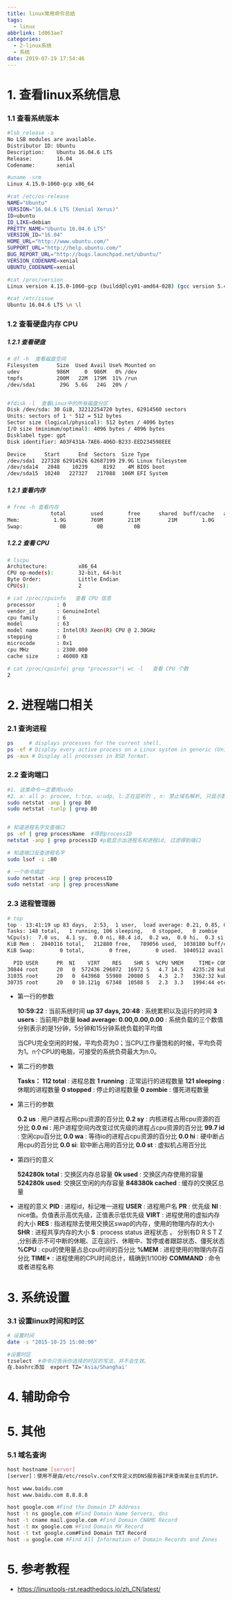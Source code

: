 ```yaml
---
title: linux常用命令总结
tags:
  - linux
abbrlink: 1d063ae7
categories:
  - 2-linux系统
  - 系统
date: 2019-07-19 17:54:46
---
```




# 1. 查看linux系统信息

### 1.1 查看系统版本

```bash
#lsb_release -a 
No LSB modules are available.
Distributor ID: Ubuntu
Description:    Ubuntu 16.04.6 LTS
Release:        16.04
Codename:       xenial

#uname -srm  
Linux 4.15.0-1060-gcp x86_64

#cat /etc/os-release
NAME="Ubuntu"
VERSION="16.04.6 LTS (Xenial Xerus)"
ID=ubuntu
ID_LIKE=debian
PRETTY_NAME="Ubuntu 16.04.6 LTS"
VERSION_ID="16.04"
HOME_URL="http://www.ubuntu.com/"
SUPPORT_URL="http://help.ubuntu.com/"
BUG_REPORT_URL="http://bugs.launchpad.net/ubuntu/"
VERSION_CODENAME=xenial
UBUNTU_CODENAME=xenial

#cat /proc/version
Linux version 4.15.0-1060-gcp (buildd@lcy01-amd64-028) (gcc version 5.4.0 20160609 (Ubuntu 5.4.0-6ubuntu1~16.04.12)) #64-Ubuntu SMP Thu Mar 26 03:21:15 UTC 2020

#cat /etc/issue
Ubuntu 16.04.6 LTS \n \l
```

<!-- more -->

### 1.2 查看硬盘内存 CPU

##### 1.2.1 查看硬盘

```bash
# df -h  查看磁盘空间
Filesystem      Size  Used Avail Use% Mounted on
udev            986M     0  986M   0% /dev
tmpfs           200M   22M  179M  11% /run
/dev/sda1        29G  5.6G   24G  20% /


#fdisk -l  查看Linux中的所有磁盘分区
Disk /dev/sda: 30 GiB, 32212254720 bytes, 62914560 sectors
Units: sectors of 1 * 512 = 512 bytes
Sector size (logical/physical): 512 bytes / 4096 bytes
I/O size (minimum/optimal): 4096 bytes / 4096 bytes
Disklabel type: gpt
Disk identifier: A03F431A-7AE6-406D-B233-EED234598EEE

Device      Start      End  Sectors  Size Type
/dev/sda1  227328 62914526 62687199 29.9G Linux filesystem
/dev/sda14   2048    10239     8192    4M BIOS boot
/dev/sda15  10240   227327   217088  106M EFI System
```

##### 1.2.1 查看内存

```bash
# free -h 查看内存
              total        used        free      shared  buff/cache   available
Mem:           1.9G        769M        211M         21M        1.0G        1.0G
Swap:            0B          0B          0B
```

##### 1.2.2 查看 CPU

```bash
# lscpu
Architecture:          x86_64
CPU op-mode(s):        32-bit, 64-bit
Byte Order:            Little Endian
CPU(s):                2

# cat /proc/cpuinfo   查看 CPU 信息
processor       : 0
vendor_id       : GenuineIntel
cpu family      : 6
model           : 63
model name      : Intel(R) Xeon(R) CPU @ 2.30GHz
stepping        : 0
microcode       : 0x1
cpu MHz         : 2300.000
cache size      : 46080 KB

# cat /proc/cpuinfo| grep "processor"| wc -l   查看 CPU 个数
2
```



# 2. 进程端口相关

### 2.1 查询进程

```bash
ps     # displays processes for the current shell.
ps -ef # Display every active process on a Linux system in generic (Unix/Linux) format.
ps -aux # Display all processes in BSD format.
```



### 2.2 查询端口

```bash
#1. 这类命令一定要用sudo
#2. a: all p: procee, t:tcp, u:udp, l:正在监听的 , n: 禁止域名解析, 只显示数字ip
sudo netstat -anp | grep 80
sudo netstat -tunlp | grep 80


# 知道进程名字反查端口
ps -ef | grep processName  #得到processID
netstat -anp | grep processID #p能显示出进程名和进程id, 过滤得到端口

# 知道端口反查进程名字
sudo lsof -i :80

# 一个命令搞定
sudo netstat -anp | grep processID
sudo netstat -anp | grep processName
```



### 2.3 进程管理器

```bash
# top
top - 13:41:19 up 83 days,  2:53,  1 user,  load average: 0.21, 0.85, 0.72
Tasks: 148 total,   1 running, 106 sleeping,   0 stopped,   0 zombie
%Cpu(s):  7.0 us,  4.1 sy,  0.0 ni, 88.4 id,  0.2 wa,  0.0 hi,  0.3 si,  0.0 st
KiB Mem :  2040116 total,   212880 free,   789056 used,  1038180 buff/cache
KiB Swap:        0 total,        0 free,        0 used.  1040512 avail Mem

  PID USER      PR  NI    VIRT    RES    SHR S  %CPU %MEM     TIME+ COMMAND
30844 root      20   0  572436 296072  16972 S   4.7 14.5   4235:28 kube-apiserver
31035 root      20   0  643968  55980  20080 S   4.3  2.7   3362:32 kubelet
30735 root      20   0 10.121g  67348  10588 S   2.3  3.3   1994:44 etcd
```

+ 第一行的参数

  **10:59:22**  : 当前系统时间
   **up 37 days, 20:48**  : 系统累积以及运行的时间
   **3 users** : 当前用户数量
   **load average: 0.00,0.00,0.00** : 系统负载的三个数值分别表示的是1分钟，5分钟和15分钟系统负载的平均值

  当CPU完全空闲的时候，平均负荷为0；当CPU工作量饱和的时候，平均负荷为1。n个CPU的电脑，可接受的系统负荷最大为n.0。

+ 第二行的参数

   **Tasks： 112 total** : 进程总数
   **1 running** : 正常运行的进程数量
   **121 sleeping** : 休眠的进程数量
   **0 stopped** : 停止的进程数量
   **0 zombie** : 僵死进程数量

+ 第三行的参数

  **0.2 us** : 用户进程占用cpu资源的百分比
   **0.2 sy** : 内核进程占用cpu资源的百分比
   **0.0 ni** : 用户进程空间内改变过优先级的进程占cpu资源的百分比
   **99.7 id** : 空闲cpu百分比
   **0.0 wa** : 等待io的进程占cpu资源的百分比
   **0.0 hi** : 硬中断占用cpu的百分比
   **0.0 si**: 软中断占用的百分比
   **0.0 st** : 虚拟机占用百分比

+ 第四行的意义

  **524280k total** : 交换区内存总容量
  **0k used** : 交换区内存使用的容量
  **524280k used**: 交换区空闲的内存容量
  **848380k cached** : 缓存的交换区总量

+ 进程的意义
   **PID** : 进程id，标记唯一进程
   **USER** : 进程用户名
   **PR** : 优先级
   **NI** : nice值。负值表示高优先级，正值表示低优先级
   **VIRT** : 进程使用的虚拟内存的大小
   **RES** : 指进程除去使用交换区swap的内存，使用的物理内存的大小
   **SHR** : 进程共享内存的大小
   **S** : process status 进程状态 。 分别有D R S T Z ,分别表示不可中断的休眠、正在运行、休眠中、暂停或者跟踪状态、僵死状态
   **%CPU** : cpu的使用量占总cpu时间的百分比
   **%MEM** : 进程使用的物理内存百分比
   **TIME+** : 进程使用的CPU时间总计，精确到1/100秒
   **COMMAND** : 命令或者进程名称



# 3. 系统设置

### 3.1 设置linux时间和时区

```bash
# 设置时间
date -s "2015-10-25 15:00:00"

#设置时区
tzselect  #命令只告诉你选择的时区的写法，并不会生效。
在.bashrc添加  export TZ='Asia/Shanghai'
```



# 4. 辅助命令

### 





# 5. 其他

### 5.1 域名查询

```bash
host hostname [server]
[server]：使用不是由/etc/resolv.conf文件定义的DNS服务器IP来查询某台主机的IP。

host www.baidu.com
host www.baidu.com 8.8.8.8

host google.com #Find the Domain IP Address
host -t ns google.com #Find Domain Name Servers, dns
host -t cname mail.google.com #Find Domain CNAME Record
host -t mx google.com #Find Domain MX Record
host -t txt google.com#Find Domain TXT Record
host -a google.com #Find All Information of Domain Records and Zones
```





# 5. 参考教程

+ https://linuxtools-rst.readthedocs.io/zh_CN/latest/